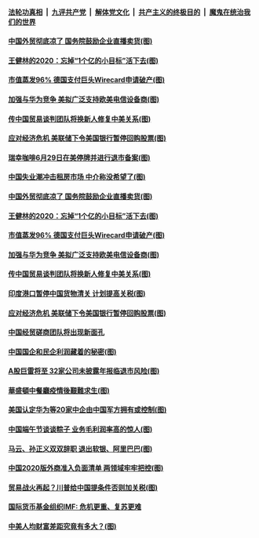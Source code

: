 ####  [法轮功真相](../../../../basic/blob/master/README.md?t=06271902) &nbsp;|&nbsp; [九评共产党](../../../../9ping.md/blob/master/README.md?t=06271902) &nbsp;|&nbsp; [解体党文化](../../../../jtdwh.md/blob/master/README.md?t=06271902)  &nbsp;|&nbsp; [共产主义的终极目的](../../../../gczydzjmd.md/blob/master/README.md?t=06271902) &nbsp;|&nbsp; [魔鬼在统治我们的世界](../../../../mgztzwmdsj.md/blob/master/README.md?t=06271902) 

#### [中国外贸彻底凉了 国务院鼓励企业直播卖货(图)](../pages/p5/937813.md?t=06271902) 

#### [王健林的2020：忘掉“1个亿的小目标”活下去(图)](../pages/p5/937834.md?t=06271902) 

#### [市值蒸发96% 德国支付巨头Wirecard申请破产(图)](../pages/p5/937805.md?t=06271902) 

#### [加强与华为竞争 美拟广泛支持欧美电信设备商(图)](../pages/p5/937802.md?t=06271902) 

#### [传中国贸易谈判团队将换新人修复中美关系(图)](../pages/p5/937793.md?t=06271902) 

#### [应对经济危机 美联储下令美国银行暂停回购股票(图)](../pages/p5/937760.md?t=06271902) 

#### [瑞幸咖啡6月29日在美停牌并进行退市备案(图)](../pages/p5/937854.md?t=06271902) 

#### [中国失业潮冲击租房市场 中介称没希望了(图)](../pages/p5/937808.md?t=06271902) 

#### [中国外贸彻底凉了 国务院鼓励企业直播卖货(图)](../pages/p5/937813.md?t=06271902) 

#### [王健林的2020：忘掉“1个亿的小目标”活下去(图)](../pages/p5/937834.md?t=06271902) 

#### [市值蒸发96% 德国支付巨头Wirecard申请破产(图)](../pages/p5/937805.md?t=06271902) 

#### [加强与华为竞争 美拟广泛支持欧美电信设备商(图)](../pages/p5/937802.md?t=06271902) 

#### [传中国贸易谈判团队将换新人修复中美关系(图)](../pages/p5/937793.md?t=06271902) 

#### [印度港口暂停中国货物清关 计划提高关税(图)](../pages/p5/937779.md?t=06271902) 

#### [应对经济危机 美联储下令美国银行暂停回购股票(图)](../pages/p5/937760.md?t=06271902) 

#### [中国经贸磋商团队将出现新面孔](../pages/p5/937736.md?t=06271902) 

#### [中国国企和民企利润藏着的秘密(图)](../pages/p5/937711.md?t=06271902) 

#### [A股巨雷将至 32家公司未披露年报临退市风险(图)](../pages/p5/937727.md?t=06271902) 

#### [華盛頓中餐廳疫情後艱難求生(图)](../pages/p5/937726.md?t=06271902) 

#### [美国认定华为等20家中企由中国军方拥有或控制(图)](../pages/p5/937724.md?t=06271902) 

#### [中国端午节谈谈粽子 业务毛利润率高的惊人(图)](../pages/p5/937695.md?t=06271902) 

#### [马云、孙正义双双辞职 退出软银、阿里巴巴(图)](../pages/p5/937690.md?t=06271902) 

#### [中国2020版外商准入负面清单 两领域牢牢把控(图)](../pages/p5/937687.md?t=06271902) 

#### [贸易战火再起？川普给中国提条件否则加关税(图)](../pages/p5/937682.md?t=06271902) 

#### [国际货币基金组织IMF: 危机更重、复苏更难](../pages/p5/937676.md?t=06271902) 

#### [中美人均财富差距究竟有多大？(图)](../pages/p5/937633.md?t=06271902) 

